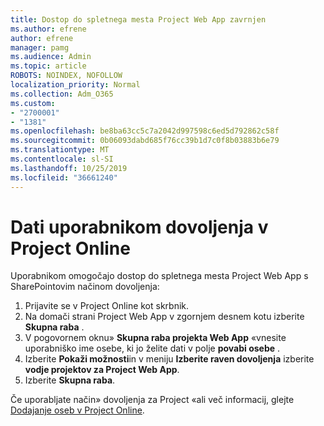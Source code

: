 ```yaml
---
title: Dostop do spletnega mesta Project Web App zavrnjen
ms.author: efrene
author: efrene
manager: pamg
ms.audience: Admin
ms.topic: article
ROBOTS: NOINDEX, NOFOLLOW
localization_priority: Normal
ms.collection: Adm_O365
ms.custom:
- "2700001"
- "1381"
ms.openlocfilehash: be8ba63cc5c7a2042d997598c6ed5d792862c58f
ms.sourcegitcommit: 0b06093dabd685f76cc39b1d7c0f8b03883b6e79
ms.translationtype: MT
ms.contentlocale: sl-SI
ms.lasthandoff: 10/25/2019
ms.locfileid: "36661240"
---
```

# <a name="give-users-permissions-in-project-online"></a>Dati uporabnikom dovoljenja v Project Online

Uporabnikom omogočajo dostop do spletnega mesta Project Web App s SharePointovim načinom dovoljenja:

1. Prijavite se v Project Online kot skrbnik.
2. Na domači strani Project Web App v zgornjem desnem kotu izberite **Skupna raba** .
3. V pogovornem oknu» **Skupna raba projekta Web App** «vnesite uporabniško ime osebe, ki jo želite dati v polje **povabi osebe** .
4. Izberite **Pokaži možnosti**in v meniju **Izberite raven dovoljenja** izberite **vodje projektov za Project Web App**.
5. Izberite **Skupna raba**.

Če uporabljate način» dovoljenja za Project «ali več informacij, glejte [Dodajanje oseb v Project Online](https://docs.microsoft.com/projectonline/step-2-add-people-to-project-online).

